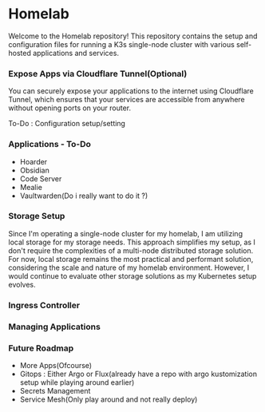 # Homelab
Welcome to the Homelab repository! This repository contains the setup and configuration files for running a K3s single-node cluster with various self-hosted applications and services.

### **Expose Apps via Cloudflare Tunnel(Optional)**
You can securely expose your applications to the internet using Cloudflare Tunnel, which ensures that your services are accessible from anywhere without opening ports on your router.

To-Do : Configuration setup/setting

### **Applications** - To-Do
- Hoarder
- Obsidian
- Code Server
- Mealie
- Vaultwarden(Do i really want to do it ?)

### **Storage Setup**
Since I'm operating a single-node cluster for my homelab, I am utilizing local storage for my storage needs. This approach simplifies my setup, as I don't require the complexities of a multi-node distributed storage solution. For now, local storage remains the most practical and performant solution, considering the scale and nature of my homelab environment. However, I would continue to evaluate other storage solutions as my Kubernetes setup evolves.

### **Ingress Controller**


### **Managing Applications**


### **Future Roadmap**
- More Apps(Ofcourse)
- Gitops : Either Argo or Flux(already have a repo with argo kustomization setup while playing around earlier)
- Secrets Management
- Service Mesh(Only play around and not really deploy)